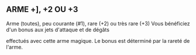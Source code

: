 ## ARME +], +2 OU +3

Arme (toutes), peu courante (#1), rare (+2) ou très rare (+3)
Vous bénéficiez d'un bonus aux jets d'attaque et de dégâts

effectués avec cette arme magique. Le bonus est déterminé par
la rareté de l'arme.
